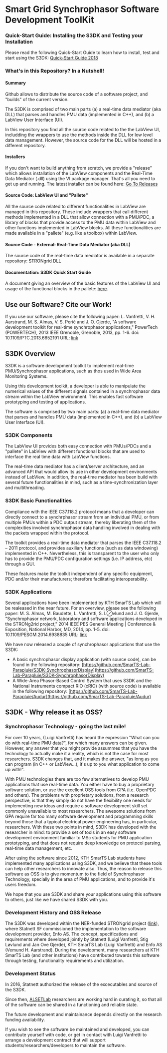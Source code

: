 ﻿# [](https://github.com/ALSETLab/S3DK#smart-grid-synchrophasor-software-development-toolkit)Smart Grid Synchrophasor Software Development ToolKit

### [](https://github.com/ALSETLab/S3DK#quick-start-guide-installing-the-s3dk-and-testing-your-installation)Quick-Start Guide: Installing the S3DK and Testing your Installation

Please read the following Quick-Start Guide to learn how to install, test and start using the S3DK:  [Quick-Start Guide 2018](https://alsetlab.github.io/S3DK/docs/Quick_Start_Guide_Installing_the_S3DK_and_Testing.md)

### [](https://github.com/ALSETLab/S3DK#whats-in-this-repository-in-a-nutshell)What's in this Repository? In a Nutshell!

#### [](https://github.com/ALSETLab/S3DK#summary)Summary

Github allows to distribute the source code of a software project, and "builds" of the current version.

The S3DK is comprised of two main parts (a) a real-time data mediator (aka DLL) that parses and handles PMU data (implemented in C++), and (b) a LabView User Interface (UI).

In this repository you find all the source code related to the the LabView UI, includding the wrappers to use the methods inside the DLL for low level data management. However, the source code for the DLL will be hosted in a different repository.

#### [](https://github.com/ALSETLab/S3DK#installers)Installers

If you don't want to build anything from scratch, we provide a "release" which allows installation of the LabView components and the Real-Time Data Mediator (.dll) using the VI package manager. That's all you need to get up and running. The latest installer can be found here:  [Go To Releases](https://github.com/SmarTS-Lab-Parapluie/S3DK/releases)

#### [](https://github.com/ALSETLab/S3DK#source-code-labview-ui-and-pallete)Source Code: LabView UI and "Pallete"

All the source code related to different functionalities in LabView are managed in this repository. These include wrappers that call different methods implemented in a DLL that allow connection with a PMU/PDC, a library of blocks that provide access to the PMU data within LabView and other functions implemented in LabView blocks. All these functionalities are made available in a "pallete" (e.g. like a toolbox) within LabView.

#### [](https://github.com/ALSETLab/S3DK#source-code---external-real-time-data-mediator-aka-dll)Source Code - External: Real-Time Data Mediator (aka DLL)

The source code of the real-time data mediator is available in a separate repository:  [STRONgrid DLL](https://github.com/ALSETLab/S3DK-STRONGgrid)

#### [](https://github.com/ALSETLab/S3DK#documentation-s3dk-quick-start-guide)Documentation: S3DK Quick Start Guide

A document giving an overview of the basic features of the LabView UI and usage of the functional blocks in the pallete:  [here](https://github.com/SmarTS-Lab-Parapluie/S3DK/tree/master/Documentation).

## [](https://github.com/ALSETLab/S3DK#use-our-software-cite-our-work)Use our Software? Cite our Work!

If you use our software, please cite the following paper: L. Vanfretti, V. H. Aarstrand, M. S. Almas, V. S. Perić and J. O. Gjerde, "A software development toolkit for real-time synchrophasor applications," PowerTech (POWERTECH), 2013 IEEE Grenoble, Grenoble, 2013, pp. 1-6. doi: 10.1109/PTC.2013.6652191 URL:  [link](http://ieeexplore.ieee.org/stamp/stamp.jsp?tp=&arnumber=6652191&isnumber=6652052)

## [](https://github.com/ALSETLab/S3DK#s3dk-overview)S3DK Overview

S3DK is a software development toolkit to implement real-time PMU/Synchrophasor applications, such as thos used in Wide Area Monitoring Systems.

Using this development toolkit, a developer is able to manipulate the numerical values of the different signals contained in a synchrophasor data stream within the LabView environment. This enables fast software prototyping and testing of applications.

The software is comprised by two main parts: (a) a real-time data mediator that parses and handles PMU data (implemented in C++), and (b) a LabView User Interface (UI).

### [](https://github.com/ALSETLab/S3DK#s3dk-components)S3DK Components

The LabView UI provides both easy connection with PMUs/PDCs and a "pallete" in LabView with different functional blocks that are used to interface the real time data with LabView functions.

The real-time data mediator has a client/server architecture, and an advanced API that would allow its use in other development environments instead of LabView. In addition, the real-time mediator has been build with several future functionalities in mind, such as a time-synchronization layer and multithreading.

### [](https://github.com/ALSETLab/S3DK#s3dk-basic-functionalities)S3DK Basic Functionalities

Compliance with the IEEE C37.118.2 protocol means that a developer can directly connect to a synchrphasor stream from an individual PMU, or from multiple PMUs within a PDC output stream, thereby liberating them of the complexities involved synchrophasor data handling involved in dealing with the packets wrapped within the protocol.

The toolkit provides a real-time data mediator that parses the IEEE C37.118.2 – 2011 protocol, and provides auxiliary functions (such as data windowing) implemented in C++. Nevertheless, this is transparent to the user who only has to provide the PMU/PDC configuration settings (i.e. IP address, etc) through a GUI.

These features make the toolkit independent of any specific equipment, PDC and/or their manufacturers; therefore facilitating interoperability.

### [](https://github.com/ALSETLab/S3DK#s3dk-applications)S3DK Applications

Several applications have been implemented by KTH SmarTS Lab which will be realeased in the near future. For an overview, please see the following paper: M. S. Almas, M. Baudette, L. Vanfretti, S. L⊘vlund and J. O. Gjerde, "Synchrophasor network, laboratory and software applications developed in the STRONg2rid project," 2014 IEEE PES General Meeting | Conference & Exposition, National Harbor, MD, 2014, pp. 1-5. doi: 10.1109/PESGM.2014.6938835 URL:  [link](http://ieeexplore.ieee.org/stamp/stamp.jsp?tp=&arnumber=6938835&isnumber=6938773)

We have now released a couple of synchrophasor applications that use the S3DK:

-   A basic synchrophasor display application (with source code), can be found in the following repository:  [https://github.com/SmarTS-Lab-Parapluie/S3DK-SynchrophasorDisplay](https://github.com/SmarTS-Lab-Parapluie/S3DK-SynchrophasorDisplay)
-   A Wide-Area Phasor-Based Control System that uses S3DK and the National Instruments compact RIO (cRIO) (with source code) is available in the following repository:  [https://github.com/SmarTS-Lab-Parapluie/Audur](https://github.com/SmarTS-Lab-Parapluie/Audur)

## [](https://github.com/ALSETLab/S3DK#s3dk---why-release-it-as-oss)S3DK - Why release it as OSS?

### [](https://github.com/ALSETLab/S3DK#synchrophasor-technology---going-the-last-mile)Synchrophasor Technology - going the last mile!

For over 10 years, (Luigi Vanfretti) has heard the expression "What can you do with real-time PMU data?", for which many answers can be given. However, any answer that you might provide assummes that you have the technology to actually make it a reality, which is not the case for most researchers. S3DK changes that, and it makes the answer, "as long as you can program (in C++ or LabView...), it's up to you what application to come up with!".

With PMU technologies there are too few alternatives to develop PMU applications that use real-time data. You either have to buy a proprietary software solution, or use the excellent OSS tools from GPA (i.e. OpenPDC and others). The problems with proprietary solutions, from a research perspective, is that they simply do not have the flexibility one needs for implementing new ideas and require a software development skill set commonly unavailable to most researchers. The awesome solutions from GPA require far too many software development and programming skills beyond those that a typical electrical power engineering has, in particular, researchers. With these two points in mind, S3DK has developed with the researcher in mind: to provide a set of tools in an easy software development environment familiar to MSc students for PMU application prototyping, and that does not require deep knowledge on protocol parsing, real-time data management, etc.

After using the software since 2012, KTH SmarTS Lab students have implemented many applications using S3DK, and we believe that these tools can help other researchers to innovate also. Thus, the reason to release this software as OSS is to give momentum to the field of Synchrophasor Technology, specially in the area of PMU applications, and to provide it's users freedom.

We hope that you use S3DK and share your applications using this software to others, just like we have shared S3DK with you.

### [](https://github.com/ALSETLab/S3DK#development-history-and-oss-release)Development History and OSS Release

The S3DK was developed within the NER-funded STRONgrid project ([link](http://www.nordicenergy.org/project/smart-transmission-grid-operation-and-control/)), where Statnett SF commissioned the implementation to the software development provider, Enfo AS. The concept, specifications and requirements where developed jointly by Statnett (Luigi Vanfretti, Stig Løvlund and Jan Ove Gjerde), KTH SmarTS Lab (Luigi Vanfretti) and Enfo AS (Vemund H. Aarstrand). During the development, many researchers at KTH SmarTS Lab (and other institutions) have contributed towards this software through testing, functionality requirements and utilization.

### [](https://github.com/ALSETLab/S3DK#development-status)Development Status

In 2016, Statnett authorized the release of the excecutables and source of the S3DK.

Since then,  [ALSETLab](http://alsetlab.com/)  researchers are working hard in curating it, so that all of the software can be shared in a functioning and reliable state.

The future development and maintainance depends directly on the research funding availability.

If you wish to see the software be maintained and developed, you can contribute yourself with code, or get in contact with Luigi Vanfretti to arrange a development contract that will support students/researchers/developers to maintain the software.
